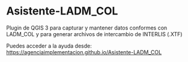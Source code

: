 # Asistente-LADM_COL
Plugin de QGIS 3 para capturar y mantener datos conformes con LADM_COL y para generar archivos de intercambio de INTERLIS (.XTF)

Puedes acceder a la ayuda desde:
https://agenciaimplementacion.github.io/Asistente-LADM_COL
